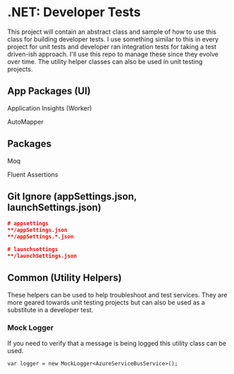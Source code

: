 # .NET: Developer Tests
This project will contain an abstract class and sample of how to use this class for building developer tests. I use something similar to this in every project for unit tests and developer ran integration tests for taking a test driven-ish approach. 
I'll use this repo to manage these since they evolve over time. The utility helper classes can also be used in unit testing projects.   

## App Packages (UI)
Application Insights (Worker)

AutoMapper


## Packages

Moq

Fluent Assertions

## Git Ignore (appSettings.json, launchSettings.json)
```json
# appsettings
**/appSettings.json
**/appSettings.*.json

# launchsettings
**/launchSettings.json
```

## Common (Utility Helpers)
These helpers can be used to help troubleshoot and test services. They are more geared towards unit testing projects but can also be used as a substitute in a developer test.

### Mock Logger
If you need to verify that a message is being logged this utility class can be used.

`var logger = new MockLogger<AzureServiceBusService>();`


